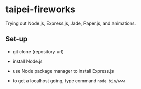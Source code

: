 # taipei-fireworks
Trying out Node.js, Express.js, Jade, Paper.js, and animations.

## Set-up
* git clone (repository url)

* install Node.js
* use Node package manager to install Express.js
* to get a localhost going, type command `node bin/www`
